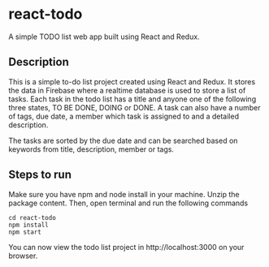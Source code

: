 # react-todo

A simple TODO list web app built using React and Redux.

## Description

This is a simple to-do list project created using React and Redux. It stores the data in Firebase where a realtime database is used to store a list of tasks. Each task in the todo list has a title and anyone one of the following three states, TO BE DONE, DOING or DONE. A task can also have a number of tags, due date, a member which task is assigned to and a detailed description.

The tasks are sorted by the due date and can be searched based on keywords from title, description, member or tags.

## Steps to run

Make sure you have npm and node install in your machine. Unzip the package content. Then, open terminal and run the following commands

```
cd react-todo
npm install
npm start
```

You can now view the todo list project in http://localhost:3000 on your browser.

